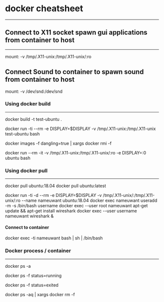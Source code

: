 # docker cheatsheet
---

## Connect to X11 socket spawn gui applications from container to host
---

mount: -v /tmp/.X11-unix:/tmp/.X11-unix/:ro

## Connect Sound to container to spawn sound from container to host

mount: -v /dev/snd:/dev/snd


### Using docker build
---
docker build -t test-ubuntu .

docker run -ti --rm -e DISPLAY=$DISPLAY -v /tmp/.X11-unix:/tmp/.X11-unix test-ubuntu bash

docker images -f dangling=true | xargs docker rmi -f

docker run --rm -it -v /tmp/.X11-unix:/tmp/.X11-unix/:ro -e DISPLAY=:0 ubuntu bash


### Using docker pull
---
docker pull ubuntu:18.04
docker pull ubuntu:latest

docker run -ti -d --rm -e DISPLAY=$DISPLAY -v /tmp/.X11-unix/:/tmp/.X11-unix/:ro --name nameuwant ubuntu:18.04
docker exec nameuwant useradd -m -s /bin/bash username
docker exec --user root nameuwant apt-get update && apt-get install wireshark
docker exec --user username nameuwant wireshark &

#### Connect to container
docker exec -ti nameuwant bash | sh | /bin/bash 


### Docker process / container
---
docker ps -a

docker ps -f status=running

docker ps -f status=exited

docker ps -aq | xargs docker rm -f

